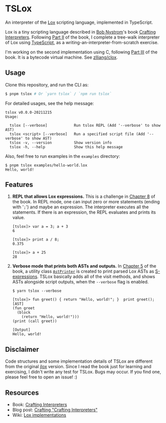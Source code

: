 # TSLox

An interpreter of the [Lox](https://github.com/munificent/craftinginterpreters) scripting language, implemented in TypeScript.

Lox is a tiny scripting language described in [Bob Nystrom](https://stuffwithstuff.com/)'s book [Crafting Interpreters](https://craftinginterpreters.com/). Following [Part II](https://craftinginterpreters.com/a-tree-walk-interpreter.html) of the book, I complete a tree-walk interpreter of Lox using [TypeScript](https://www.typescriptlang.org/), as a writing-an-interpreter-from-scratch exercise.

I'm working on the second implementation using C, following [Part III](https://craftinginterpreters.com/a-bytecode-virtual-machine.html) of the book. It is a bytecode virtual machine. See [zlliang/clox](https://github.com/zlliang/clox).

## Usage

Clone this repository, and run the CLI as:

```bash
$ pnpm tslox # Or `yarn tslox` / `npm run tslox`
```

For detailed usages, see the help message:

```
tslox v0.0.0-20211215
Usage:

  tslox [--verbose]            Run tslox REPL (Add '--verbose' to show AST)
  tslox <script> [--verbose]   Run a specified script file (Add '--verbose' to show AST)
  tslox -v, --version          Show version info
  tslox -h, --help             Show this help message
```

Also, feel free to run examples in the `examples` directory:

```
$ pnpm tslox examples/hello-world.lox
Hello, world!
```

## Features

1. **REPL that allows Lox expressions.** This is a challenge in [Chapter 8](https://craftinginterpreters.com/statements-and-state.html#challenges) of the book. In REPL mode, one can input zero or more statements (ending with '`;`') and maybe an expression. The interpreter executes all the statements. If there is an expression, the REPL evaluates and prints its value.

   ```
   [tslox]> var a = 3; a + 3
   6

   [tslox]> print a / 8;
   0.375

   [tslox]> a + 25
   28
   ```

2. **Verbose mode that prints both ASTs and outputs.** In [Chapter 5](https://craftinginterpreters.com/representing-code.html#the-visitor-pattern) of the book, a utility class [`AstPrinter`](<https://craftinginterpreters.com/representing-code.html#a-(not-very)-pretty-printer>) is created to print parsed Lox ASTs as [S-expressions](https://en.wikipedia.org/wiki/S-expression). TSLox basically adds all of the visit methods, and shows ASTs alongside script outputs, when the `--verbose` flag is enabled.

   ```
   $ yarn tslox --verbose

   [tslox]> fun greet() { return "Hello, world!"; }  print greet();
   [AST]
   (fun greet
     (block
       (return "Hello, world!")))
   (print (call greet))

   [Output]
   Hello, world!
   ```

## Disclaimer

Code structures and some implementation details of TSLox are different from the original [jlox](https://github.com/munificent/craftinginterpreters/tree/master/java/com/craftinginterpreters) version. Since I read the book just for learning and exercising, I didn't write any test for TSLox. Bugs may occur. If you find one, please feel free to open an issue! :)

## Resources

- Book: [Crafting Interpreters](https://craftinginterpreters.com/)
- Blog post: [Crafting "Crafting Interpreters"](http://journal.stuffwithstuff.com/2020/04/05/crafting-crafting-interpreters/)
- Wiki: [Lox implementations](https://github.com/munificent/craftinginterpreters/wiki/Lox-implementations)
